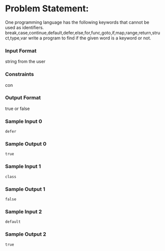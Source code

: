 # Problem Statement:

One programming language has the following keywords that cannot be used as identifiers. break,case,continue,default,defer,else,for,func,goto,if,map,range,return,struct,type,var
write a program to find if the given word is a keyword or not.

### Input Format

string from the user

### Constraints

con

### Output Format

true or false

### Sample Input 0
```
defer
```
### Sample Output 0
```
true
```
### Sample Input 1
```
class
```
### Sample Output 1
```
false
```
### Sample Input 2
```
default
```
### Sample Output 2
```
true
```
